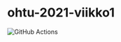# ohtu-2021-viikko1

![GitHub Actions](https://github.com/ArttuLe/ohtu-2021-viikko1/workflows/CI/badge.svg)
